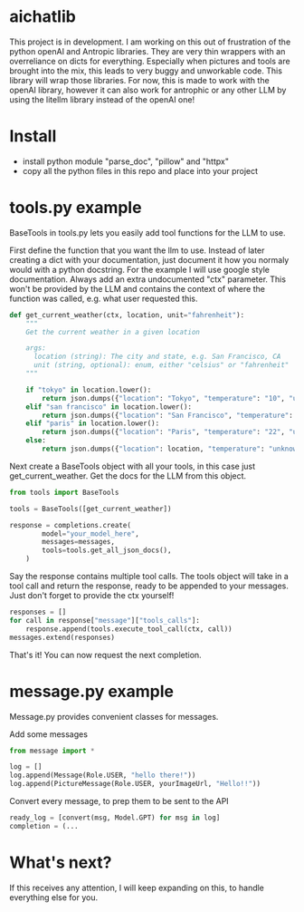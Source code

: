 # aichatlib
This project is in development. I am working on this out of frustration of the python openAI and Antropic libraries. They are very thin wrappers with an overreliance on dicts for everything. Especially when pictures and tools are brought into the mix, this leads to very buggy and unworkable code. This library will wrap those libraries. For now, this is made to work with the openAI library, however it can also work for antrophic or any other LLM by using the litellm library instead of the openAI one!

# Install
- install python module "parse_doc", "pillow" and "httpx"
- copy all the python files in this repo and place into your project

# tools.py example
BaseTools in tools.py lets you easily add tool functions for the LLM to use.

First define the function that you want the llm to use. Instead of later creating a dict with your documentation, just document it how you normaly would with a python docstring. For the example I will use google style documentation. Always add an extra undocumented "ctx" parameter. This won't be provided by the LLM and contains the context of where the function was called, e.g. what user requested this.
```python
def get_current_weather(ctx, location, unit="fahrenheit"):
    """
    Get the current weather in a given location

    args:
      location (string): The city and state, e.g. San Francisco, CA
      unit (string, optional): enum, either "celsius" or "fahrenheit"
    """

    if "tokyo" in location.lower():
        return json.dumps({"location": "Tokyo", "temperature": "10", "unit": unit})
    elif "san francisco" in location.lower():
        return json.dumps({"location": "San Francisco", "temperature": "72", "unit": unit})
    elif "paris" in location.lower():
        return json.dumps({"location": "Paris", "temperature": "22", "unit": unit})
    else:
        return json.dumps({"location": location, "temperature": "unknown"})
```

Next create a BaseTools object with all your tools, in this case just get_current_weather. Get the docs for the LLM from this object.
```python
from tools import BaseTools

tools = BaseTools([get_current_weather])

response = completions.create(
        model="your_model_here",
        messages=messages,
        tools=tools.get_all_json_docs(),
    )
```
Say the response contains multiple tool calls. The tools object will take in a tool call and return the response, ready to be appended to your messages. Just don't forget to provide the ctx yourself!
```python
responses = []
for call in response["message"]["tools_calls"]:
    response.append(tools.execute_tool_call(ctx, call))
messages.extend(responses)
```
That's it! You can now request the next completion.

# message.py example
Message.py provides convenient classes for messages.

Add some messages
```python
from message import *

log = []
log.append(Message(Role.USER, "hello there!"))
log.append(PictureMessage(Role.USER, yourImageUrl, "Hello!!"))
```

Convert every message, to prep them to be sent to the API
```python
ready_log = [convert(msg, Model.GPT) for msg in log]
completion = (...
```

# What's next?
If this receives any attention, I will keep expanding on this, to handle everything else for you.




